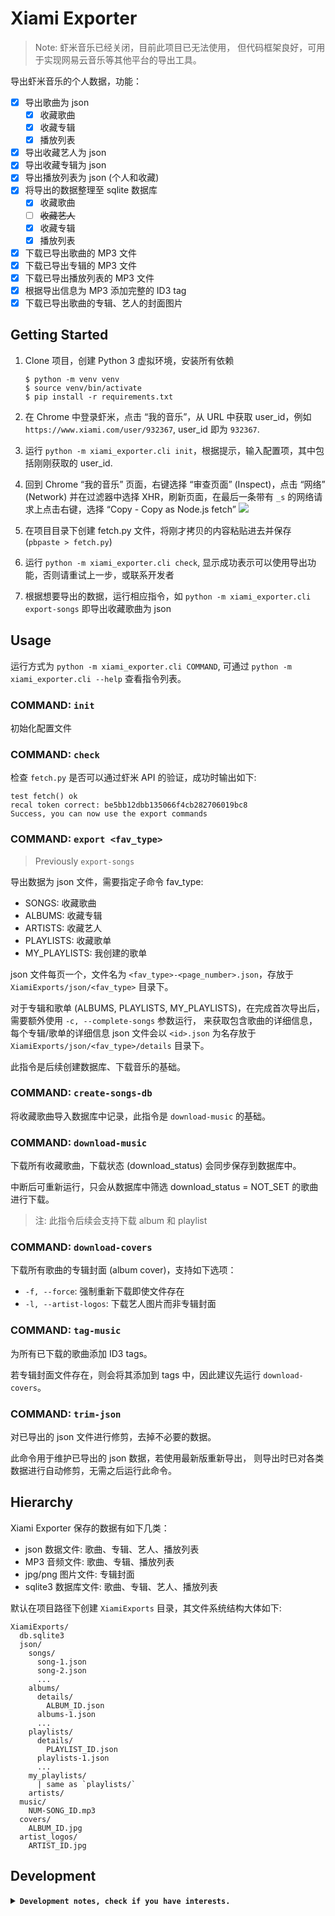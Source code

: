 # Xiami Exporter

> Note: 虾米音乐已经关闭，目前此项目已无法使用，
> 但代码框架良好，可用于实现网易云音乐等其他平台的导出工具。

导出虾米音乐的个人数据，功能：
- [x] 导出歌曲为 json
  - [x] 收藏歌曲
  - [x] 收藏专辑
  - [x] 播放列表
- [x] 导出收藏艺人为 json
- [x] 导出收藏专辑为 json
- [x] 导出播放列表为 json (个人和收藏)
- [x] 将导出的数据整理至 sqlite 数据库
  - [x] 收藏歌曲
  - [ ] ~~收藏艺人~~
  - [x] 收藏专辑
  - [x] 播放列表
- [x] 下载已导出歌曲的 MP3 文件
- [x] 下载已导出专辑的 MP3 文件
- [x] 下载已导出播放列表的 MP3 文件
- [x] 根据导出信息为 MP3 添加完整的 ID3 tag
- [x] 下载已导出歌曲的专辑、艺人的封面图片

## Getting Started

1. Clone 项目，创建 Python 3 虚拟环境，安装所有依赖

   ```
   $ python -m venv venv
   $ source venv/bin/activate
   $ pip install -r requirements.txt
   ```

2. 在 Chrome 中登录虾米，点击 “我的音乐”，从 URL 中获取 user_id，例如 `https://www.xiami.com/user/932367`, user_id 即为 `932367`.
3. 运行 `python -m xiami_exporter.cli init`，根据提示，输入配置项，其中包括刚刚获取的 user_id.
4. 回到 Chrome “我的音乐” 页面，右键选择 “审查页面” (Inspect)，点击 “网络” (Network) 并在过滤器中选择 XHR，刷新页面，在最后一条带有 `_s` 的网络请求上点击右键，选择 “Copy - Copy as Node.js fetch”
  ![](./inspect_steps.png)
5. 在项目目录下创建 fetch.py 文件，将刚才拷贝的内容粘贴进去并保存 (`pbpaste > fetch.py`)
6. 运行 `python -m xiami_exporter.cli check`, 显示成功表示可以使用导出功能，否则请重试上一步，或联系开发者
7. 根据想要导出的数据，运行相应指令，如 `python -m xiami_exporter.cli export-songs` 即导出收藏歌曲为 json

## Usage

运行方式为 `python -m xiami_exporter.cli COMMAND`, 可通过 `python -m xiami_exporter.cli --help` 查看指令列表。

### COMMAND: `init`

初始化配置文件

### COMMAND: `check`

检查 `fetch.py` 是否可以通过虾米 API 的验证，成功时输出如下:

```
test fetch() ok
recal token correct: be5bb12dbb135066f4cb282706019bc8
Success, you can now use the export commands
```

### COMMAND: `export <fav_type>`

> Previously `export-songs`

导出数据为 json 文件，需要指定子命令 fav_type:
- SONGS: 收藏歌曲
- ALBUMS: 收藏专辑
- ARTISTS: 收藏艺人
- PLAYLISTS: 收藏歌单
- MY_PLAYLISTS: 我创建的歌单

json 文件每页一个，文件名为 `<fav_type>-<page_number>.json`，存放于 `XiamiExports/json/<fav_type>` 目录下。

对于专辑和歌单 (ALBUMS, PLAYLISTS, MY_PLAYLISTS)，在完成首次导出后，需要额外使用 `-c, --complete-songs` 参数运行，
来获取包含歌曲的详细信息，每个专辑/歌单的详细信息 json 文件会以 `<id>.json` 为名存放于 `XiamiExports/json/<fav_type>/details` 目录下。

此指令是后续创建数据库、下载音乐的基础。

### COMMAND: `create-songs-db`

将收藏歌曲导入数据库中记录，此指令是 `download-music` 的基础。

### COMMAND: `download-music`

下载所有收藏歌曲，下载状态 (download_status) 会同步保存到数据库中。

中断后可重新运行，只会从数据库中筛选 download_status = NOT_SET 的歌曲进行下载。

> 注: 此指令后续会支持下载 album 和 playlist

### COMMAND: `download-covers`

下载所有歌曲的专辑封面 (album cover)，支持如下选项：
- `-f, --force`: 强制重新下载即使文件存在
- `-l, --artist-logos`: 下载艺人图片而非专辑封面

### COMMAND: `tag-music`

为所有已下载的歌曲添加 ID3 tags。

若专辑封面文件存在，则会将其添加到 tags 中，因此建议先运行 `download-covers`。

### COMMAND: `trim-json`

对已导出的 json 文件进行修剪，去掉不必要的数据。

此命令用于维护已导出的 json 数据，若使用最新版重新导出，
则导出时已对各类数据进行自动修剪，无需之后运行此命令。

## Hierarchy

Xiami Exporter 保存的数据有如下几类：
- json 数据文件: 歌曲、专辑、艺人、播放列表
- MP3 音频文件: 歌曲、专辑、播放列表
- jpg/png 图片文件: 专辑封面
- sqlite3 数据库文件: 歌曲、专辑、艺人、播放列表

默认在项目路径下创建 `XiamiExports` 目录，其文件系统结构大体如下:

```
XiamiExports/
  db.sqlite3
  json/
    songs/
      song-1.json
      song-2.json
      ...
    albums/
      details/
        ALBUM_ID.json
      albums-1.json
      ...
    playlists/
      details/
        PLAYLIST_ID.json
      playlists-1.json
      ...
    my_playlists/
      | same as `playlists/`
    artists/
  music/
    NUM-SONG_ID.mp3
  covers/
    ALBUM_ID.jpg
  artist_logos/
    ARTIST_ID.jpg
```

## Development

<details>
<summary><strong><code>Development notes, check if you have interests.</code></strong></summary>


TODOs
- download_covers: handle songs from albums/playlists details

### tag problems

- arrangement -> TIPL, tried to save but cannot be displayed
- [solved] comment -> COMM, easyid3 writes as:
  ```
  COMM==XXX=artist_alias: あーりーれい
  ```

  which is not recognized by Meta.app.

  Meta.app writes as:
  ```
  COMM==ENG=first line
  second line
  COMM=ID3v1 Comment=eng=first line
  second line
  ```

  solution:

  follows how itunes mp3 writes comment:
  ```
  COMM==eng=artist_alias: あーりーれい
  ```

- performers should be TMCL, but is written as TXXX:
  ```
  TXXX=PERFORMER=陽花
  ```

</details>
